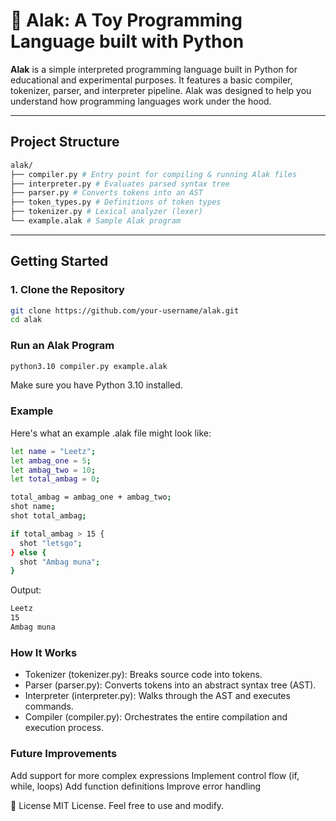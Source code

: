 # 🧪 Alak: A Toy Programming Language built with Python

**Alak** is a simple interpreted programming language built in Python for educational and experimental purposes. It features a basic compiler, tokenizer, parser, and interpreter pipeline. Alak was designed to help you understand how programming languages work under the hood.

---

## Project Structure
```bash
alak/
├── compiler.py # Entry point for compiling & running Alak files
├── interpreter.py # Evaluates parsed syntax tree
├── parser.py # Converts tokens into an AST
├── token_types.py # Definitions of token types
├── tokenizer.py # Lexical analyzer (lexer)
└── example.alak # Sample Alak program
```

---

## Getting Started

### 1. Clone the Repository

```bash
git clone https://github.com/your-username/alak.git
cd alak
```

### Run an Alak Program
```bash
python3.10 compiler.py example.alak
```
Make sure you have Python 3.10 installed.

### Example
Here's what an example .alak file might look like:
```bash
let name = "Leetz";
let ambag_one = 5;
let ambag_two = 10;
let total_ambag = 0;

total_ambag = ambag_one + ambag_two;
shot name;
shot total_ambag;

if total_ambag > 15 {
  shot "letsgo";
} else {
  shot "Ambag muna";
}

```

Output:
```bash
Leetz
15
Ambag muna
```

### How It Works
* Tokenizer (tokenizer.py): Breaks source code into tokens.
* Parser (parser.py): Converts tokens into an abstract syntax tree (AST).
* Interpreter (interpreter.py): Walks through the AST and executes commands.
* Compiler (compiler.py): Orchestrates the entire compilation and execution process.

### Future Improvements
Add support for more complex expressions
Implement control flow (if, while, loops)
Add function definitions
Improve error handling

📜 License
MIT License. Feel free to use and modify.
